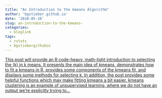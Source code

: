 ```yaml
---
title: "An Introduction to the kmeans Algorithm"
author: 'bgstieber.github.io'
date: '2018-05-28'
slug: an-introduction-to-the-kmeans-
categories:
  - bloglink
tags:
  - rstats
  - bgstiebergithubio
---
```


[This post will provide an R code-heavy, math-light introduction to selecting the \(k\) in k means. It presents the main idea of kmeans, demonstrates how to fit a kmeans in R, provides some components of the kmeans fit, and displays some methods for selecting k. In addition, the post provides some helpful functions which may make fitting kmeans a bit easier. kmeans clustering is an example of unsupervised learning, where we do not have an output we’re explicitly trying to...<click to read more>](https://bgstieber.github.io/post/an-introduction-to-the-kmeans-algorithm/)

